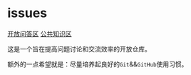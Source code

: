# issues

[开放问答区](https://github.com/SSSTA/issues/issues)
[公共知识区](https://github.com/SSSTA/issues/wiki)

这是一个旨在提高问题讨论和交流效率的开放仓库。

额外的一点希望就是：尽量培养起良好的`Git`&&`GitHub`使用习惯。
